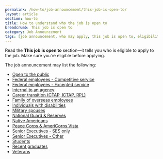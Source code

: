```yaml
---
permalink: /how-to/job-announcement/this-job-is-open-to/
layout: article
section: how-to
title: How to understand who the job is open to
breadcrumb: This job is open to
category: Job Announcement
tags: [job announcement, who may apply, this job is open to, eligibility, eligible, support-job-announcement]
---
```


Read the **This job is open to** section—it tells you who is eligible to apply to the job. Make sure you’re eligible before applying.

The job announcement may list the following:

* [Open to the public](../../../working-in-government/unique-hiring-paths/public/)
* [Federal employees - Competitive service](../../../working-in-government/unique-hiring-paths/federal-employees/)
* [Federal employees - Excepted service](../../../working-in-government/unique-hiring-paths/federal-employees/)
* [Internal to an agency](../../../working-in-government/unique-hiring-paths/federal-employees/internal/)
* [Career transition (CTAP, ICTAP, RPL)](../../../working-in-government/unique-hiring-paths/federal-employees/ctap/)
* [Family of overseas employees](../../../working-in-government/unique-hiring-paths/family-of-overseas-employees/)
* [Individuals with disabilities](../../../working-in-government/unique-hiring-paths/individuals-with-disabilities/)
* [Military spouses](../../../working-in-government/unique-hiring-paths/military-spouses/)
* [National Guard & Reserves](../../../working-in-government/unique-hiring-paths/national-guard/)
* [Native Americans](../../../working-in-government/unique-hiring-paths/native-americans/)
* [Peace Corps & AmeriCorps Vista](../../../working-in-government/unique-hiring-paths/peace-corps/)
* [Senior Executives - SES only](../../../working-in-government/unique-hiring-paths/senior-executive-service/)
* [Senior Executives - Other](../../../working-in-government/unique-hiring-paths/senior-executive-service/)
* [Students](../../../working-in-government/unique-hiring-paths/students/)
* [Recent graduates](../../../working-in-government/unique-hiring-paths/students/)
* [Veterans](../../../working-in-government/unique-hiring-paths/veterans/)
